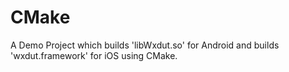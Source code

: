 # CMake
A Demo Project which builds 'libWxdut.so' for Android and builds 'wxdut.framework' for iOS using CMake.
